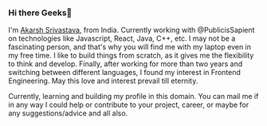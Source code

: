 ### Hi there Geeks👋

I'm [Akarsh Srivastava](https://akrsh24.github.io/portfolio/), from India. Currently working with @PublicisSapient on technologies like Javascript, React, Java, C++, etc. I may not be a fascinating person, and that's why you will find me with my laptop even in my free time. I like to build things from scratch, as it gives me the flexibility to think and develop. Finally, after working for more than two years and switching between different languages, I found my interest in Frontend Engineering. May this love and interest prevail till eternity.

Currently, learning and building my profile in this domain. You can mail me if in any way I could help or contribute to your project, career, or maybe for any suggestions/advice and all also. 
